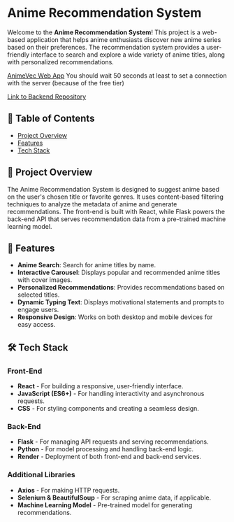 # Anime Recommendation System

Welcome to the **Anime Recommendation System**! This project is a web-based application that helps anime enthusiasts discover new anime series based on their preferences. The recommendation system provides a user-friendly interface to search and explore a wide variety of anime titles, along with personalized recommendations.

[AnimeVec Web App](https://animevec.onrender.com/) You should wait 50 seconds at least to set a connection with the server (because of the free tier)

[Link to Backend Repository](https://github.com/khushbakhtx/AnimeVec_backend)
## 📌 Table of Contents
- [Project Overview](#project-overview)
- [Features](#features)
- [Tech Stack](#tech-stack)

## 📄 Project Overview
The Anime Recommendation System is designed to suggest anime based on the user's chosen title or favorite genres. It uses content-based filtering techniques to analyze the metadata of anime and generate recommendations. The front-end is built with React, while Flask powers the back-end API that serves recommendation data from a pre-trained machine learning model.

## 🚀 Features
- **Anime Search**: Search for anime titles by name.
- **Interactive Carousel**: Displays popular and recommended anime titles with cover images.
- **Personalized Recommendations**: Provides recommendations based on selected titles.
- **Dynamic Typing Text**: Displays motivational statements and prompts to engage users.
- **Responsive Design**: Works on both desktop and mobile devices for easy access.

## 🛠️ Tech Stack
### Front-End
- **React** - For building a responsive, user-friendly interface.
- **JavaScript (ES6+)** - For handling interactivity and asynchronous requests.
- **CSS** - For styling components and creating a seamless design.

### Back-End
- **Flask** - For managing API requests and serving recommendations.
- **Python** - For model processing and handling back-end logic.
- **Render** - Deployment of both front-end and back-end services.

### Additional Libraries
- **Axios** - For making HTTP requests.
- **Selenium & BeautifulSoup** - For scraping anime data, if applicable.
- **Machine Learning Model** - Pre-trained model for generating recommendations.


